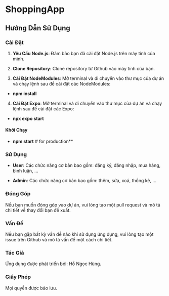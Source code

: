 # ShoppingApp

## Hướng Dẫn Sử Dụng

### Cài Đặt
1. **Yêu Cầu Node.js**: Đảm bảo bạn đã cài đặt Node.js trên máy tính của mình.

2. **Clone Repository**: Clone repository từ Github vào máy tính của bạn.
3. **Cài Đặt NodeModules**: Mở terminal và di chuyển vào thư mục của dự án và chạy lệnh sau để cài đặt các NodeModules:
- **npm install**
4. **Cài Đặt Expo**: Mở terminal và di chuyển vào thư mục của dự án và chạy lệnh sau để cài đặt các Expo:
- **npx expo start**
#### Khởi Chạy

- **npm start** # for production**

### Sử Dụng

- **User**: Các chức năng cơ bản bao gồm: đăng ký, đăng nhập, mua hàng, bình luận, ...

- **Admin**: Các chức năng cơ bản bao gồm: thêm, sửa, xoá, thống kê, ...

### Đóng Góp

Nếu bạn muốn đóng góp vào dự án, vui lòng tạo một pull request và mô tả chi tiết về thay đổi bạn đề xuất.

### Vấn Đề

Nếu bạn gặp bất kỳ vấn đề nào khi sử dụng ứng dụng, vui lòng tạo một issue trên Github và mô tả vấn đề một cách chi tiết.

### Tác Giả

Ứng dụng được phát triển bởi: Hồ Ngọc Hùng.

### Giấy Phép

Mọi quyền được bảo lưu.
